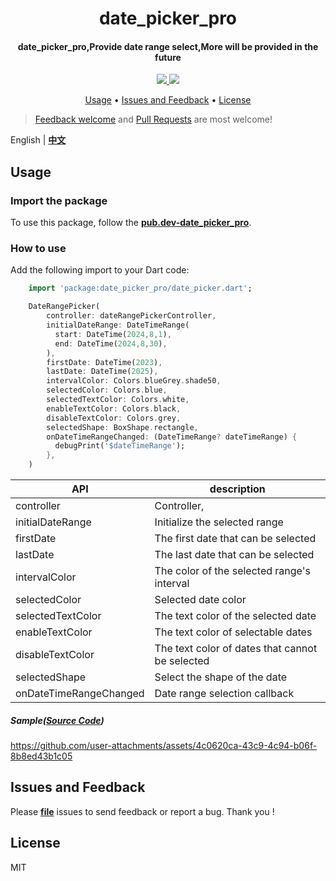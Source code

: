 <h1 align="center">date_picker_pro</h1>
<h4 align="center">
  date_picker_pro,Provide date range select,More will be provided in the future
</h4>

<div align="center">
  <a href="https://pub.dev/packages/date_picker_pro">
    <img src="https://img.shields.io/pub/v/date_picker_pro.svg" />
  </a>
  <img src="https://img.shields.io/github/license/LiuDongCai/date_picker_pro" />
</div>

<p align="center">
  <a href="#usage">Usage</a> •
  <a href="#issues-and-feedback">Issues and Feedback</a> •
  <a href="#license">License</a>
</p>

> [Feedback welcome](https://github.com/LiuDongCai/date_picker_pro/issues) and [Pull Requests](https://github.com/LiuDongCai/date_picker_pro/pulls) are most welcome!

English | [**中文**](https://github.com/LiuDongCai/date_picker_pro/blob/master/README-ZH.md)

## Usage

### Import the package

To use this package, follow the [**pub.dev-date_picker_pro**](https://pub.dev/packages/date_picker_pro).

### How to use

Add the following import to your Dart code:

```dart
    import 'package:date_picker_pro/date_picker.dart';

    DateRangePicker(
        controller: dateRangePickerController,
        initialDateRange: DateTimeRange(
          start: DateTime(2024,8,1),
          end: DateTime(2024,8,30),
        ),
        firstDate: DateTime(2023),
        lastDate: DateTime(2025),
        intervalColor: Colors.blueGrey.shade50,
        selectedColor: Colors.blue,
        selectedTextColor: Colors.white,
        enableTextColor: Colors.black,
        disableTextColor: Colors.grey,
        selectedShape: BoxShape.rectangle,
        onDateTimeRangeChanged: (DateTimeRange? dateTimeRange) {
          debugPrint('$dateTimeRange');
        },
    )
```

| API                    | description                                     |
|------------------------|-------------------------------------------------|
| controller             | Controller,                                     |
| initialDateRange       | Initialize the selected range                   |
| firstDate              | The first date that can be selected             |
| lastDate               | The last date that can be selected              |
| intervalColor          | The color of the selected range's interval      |
| selectedColor          | Selected date color                             |
| selectedTextColor      | The text color of the selected date             |
| enableTextColor        | The text color of selectable dates              |
| disableTextColor       | The text color of dates that cannot be selected |
| selectedShape          | Select the shape of the date                    |
| onDateTimeRangeChanged | Date range selection callback                   |

##### Sample([Source Code](/example/lib/main.dart))
https://github.com/user-attachments/assets/4c0620ca-43c9-4c94-b06f-8b8ed43b1c05

## Issues and Feedback

Please [**file**](https://github.com/LiuDongCai/date_picker_pro/issues) issues to send feedback or report a bug. Thank you !

## License

MIT
